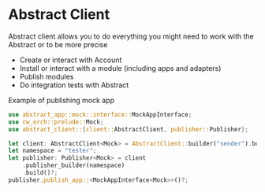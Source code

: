 # Abstract Client

Abstract client allows you to do everything you might need to work with the Abstract
or to be more precise

- Create or interact with Account
- Install or interact with a module (including apps and adapters)
- Publish modules
- Do integration tests with Abstract

Example of publishing mock app

```rust
use abstract_app::mock::interface::MockAppInterface;
use cw_orch::prelude::Mock;
use abstract_client::{client::AbstractClient, publisher::Publisher};

let client: AbstractClient<Mock> = AbstractClient::builder("sender").build()?;
let namespace = "tester";
let publisher: Publisher<Mock> = client
    .publisher_builder(namespace)
    .build()?;
publisher.publish_app::<MockAppInterface<Mock>>()?;
```
